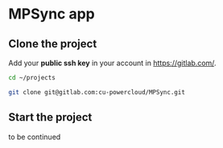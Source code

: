 # MPSync app

## Clone the project

Add your **public ssh key** in your account in https://gitlab.com/.

```bash
cd ~/projects
```

```bash
git clone git@gitlab.com:cu-powercloud/MPSync.git
```

## Start the project

to be continued

